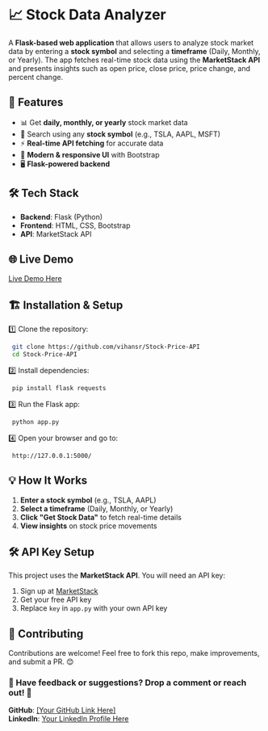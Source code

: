 # 📈 Stock Data Analyzer

A **Flask-based web application** that allows users to analyze stock market data by entering a **stock symbol** and selecting a **timeframe** (Daily, Monthly, or Yearly). The app fetches real-time stock data using the **MarketStack API** and presents insights such as open price, close price, price change, and percent change.

## 🚀 Features
- 📊 Get **daily, monthly, or yearly** stock market data
- 🔎 Search using any **stock symbol** (e.g., TSLA, AAPL, MSFT)
- ⚡ **Real-time API fetching** for accurate data
- 🎨 **Modern & responsive UI** with Bootstrap
- 🖥️ **Flask-powered backend**

## 🛠️ Tech Stack
- **Backend**: Flask (Python)
- **Frontend**: HTML, CSS, Bootstrap
- **API**: MarketStack API

## 🌐 Live Demo
[Live Demo Here](https://stock-price-api-pl2v.onrender.com/)

## 🏗️ Installation & Setup

1️⃣ Clone the repository:
```sh
 git clone https://github.com/vihansr/Stock-Price-API
 cd Stock-Price-API
```

2️⃣ Install dependencies:
```sh
 pip install flask requests
```

3️⃣ Run the Flask app:
```sh
 python app.py
```

4️⃣ Open your browser and go to:
```
 http://127.0.0.1:5000/
```

## 💡 How It Works
1. **Enter a stock symbol** (e.g., TSLA, AAPL)
2. **Select a timeframe** (Daily, Monthly, or Yearly)
3. **Click "Get Stock Data"** to fetch real-time details
4. **View insights** on stock price movements

## 🛠️ API Key Setup
This project uses the **MarketStack API**. You will need an API key:
1. Sign up at [MarketStack](https://marketstack.com/)
2. Get your free API key
3. Replace `key` in `app.py` with your own API key

## 🤝 Contributing
Contributions are welcome! Feel free to fork this repo, make improvements, and submit a PR. 😊

### 🎯 Have feedback or suggestions? Drop a comment or reach out! 🚀

**GitHub**: [[Your GitHub Link Here]](https://github.com/vihansr)  
**LinkedIn**: [Your LinkedIn Profile Here](https://www.linkedin.com/in/vihan-singh-rathore-8a2233322/)

